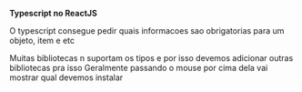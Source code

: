 **Typescript no ReactJS**

O typescript consegue pedir quais informacoes sao obrigatorias para um objeto, item e etc

Muitas bibliotecas n suportam os tipos e por isso devemos adicionar outras bibliotecas pra isso
Geralmente passando o mouse por cima dela vai mostrar qual devemos instalar